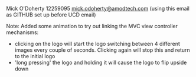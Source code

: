 Mick O'Doherty 12259095 mick.odoherty@amodtech.com (using this email as GITHUB set up before UCD email)

Note: Added some animation to try out linking the MVC view controller mechanisms:
- clicking on the logo will start the logo switching between 4 different images every couple of seconds. Clicking again will stop this and return to the initial logo
- 'long pressing' the logo and holding it will cause the logo to flip upside down


